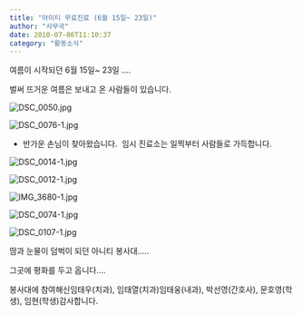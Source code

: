```yaml
---
title: "아이티 무료진료 (6월 15일~ 23일)"
author: "사무국"
date: 2010-07-06T11:10:37
category: "활동소식"
---
```


여름이 시작되던 6월 15일~ 23일 ....

벌써 뜨거운 여름은 보내고 온 사람들이 있습니다.

![DSC_0050.jpg](/files/attach/images/2318/404/002/6189c2381a9a46d4e30782b492a51e55.)

![DSC_0076-1.jpg](/files/attach/images/2318/404/002/6f65a7eec63eaf8d74f9912074eeff0d.)

- 반가운 손님이 찾아왔습니다.  임시 진료소는 일찍부터 사람들로 가득합니다.

![DSC_0014-1.jpg](/files/attach/images/2318/404/002/87d2bbe77d92bad028876dba324f8e3c.)

![DSC_0012-1.jpg](/files/attach/images/2318/404/002/2f0637aee60af6a4de382c8ce361fbac.)

![IMG_3680-1.jpg](/files/attach/images/2318/404/002/0346a2fe0885aa7b6e3a06fc736b3b1a.)

![DSC_0074-1.jpg](/files/attach/images/2318/404/002/30ff4535545689bf6b78839ac4ae6666.)

![DSC_0107-1.jpg](/files/attach/images/2318/404/002/17806195b0fe7eefd1fa28915ad0237a.)

땀과 눈물이 덤벅이 되던 아니티 봉사대.....

그곳에 평화를 두고 옵니다....

봉사대에 참여해신임태우(치과), 임태열(치과)임태웅(내과), 박선영(간호사), 문호영(학생), 임현(학생)감사합니다.
